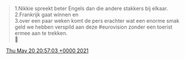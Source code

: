 > 1\.Nikkie spreekt beter Engels dan die andere stakkers bij elkaar\.   
> 2\.Frankrijk gaat winnen en   
> 3\.over een paar weken komt de pers erachter wat een enorme smak geld we hebben verspild aan deze \#eurovision zonder een toerist ermee aan te trekken\.  
> 🚽

<img src="../../media/tweet.ico" width="12" /> [Thu May 20 20:57:03 +0000 2021](https://twitter.com/DromerDenker/status/1395483733763952648)
